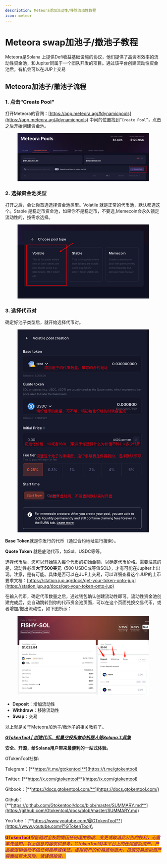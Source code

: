 ```yaml
---
description: Meteora添加流动性/移除流动性教程
icon: meteor
---
```


# Meteora swap加池子/撤池子教程

Meteora是Solana 上提供Defi收益基础设施的协议，他们提供了高资本效率的流动性资金池，和Jupiter同属于一个团队开发的项目。通过该平台创建流动性资金池后，有机会可以在JUP上交易

## Meteora加池子/撤池子流程

### 1. 点击“Create Pool”

打开Meteora的官网：[https://app.meteora.ag/#dynamicpools](https://app.meteora.ag/#dynamicpools) 中间的位置找到“`Create Pool`”，点击之后开始创建资金池。

<figure><img src="../../.gitbook/assets/image (397).png" alt=""><figcaption></figcaption></figure>

### 2. 选择资金池类型

打开之后，会让你首选选择资金池类型。Volatile 就是正常的代币池，默认都选这个。Stable 是稳定币资金池，如果你不是稳定币，不要选,Memecoin会永久锁定流动性的，按需求选择。

<figure><img src="../../.gitbook/assets/image (398).png" alt=""><figcaption></figcaption></figure>

### 3. 选择代币对

确定好池子类型后，就开始选择代币对。

<figure><img src="../../.gitbook/assets/image (399).png" alt=""><figcaption></figcaption></figure>

**Base Token**就是你发行的代币（通过合约地址进行搜索）。

**Quote Token** 就是底池代币，如Sol、USDC等等。

选择代币后，您可以开始输入每个代币的初始金额，以确定代币价格。需要注意的是，流动性必须**大于500美元（**&#x35;00 USDC或等值SO&#x4C;**）**，才有可能在Jupiter上出现。注意，是有可能。具体是否可以在JUP上交易，可以详细查看这个JUP的上币要求文档：[https://station.jup.ag/docs/get-your-token-onto-jup](https://station.jup.ag/docs/get-your-token-onto-jup)

在输入代币，确定代币数量之后，通过钱包确认创建流动性即可。流动性资金池创建完成后，会自动跳转到你的代币资金池页面，可以在这个页面兑换交易代币，或者增加/撤出流动性，如下图所示：

<figure><img src="../../.gitbook/assets/image (303).png" alt=""><figcaption></figcaption></figure>

* **Deposit**：增加流动性
* **Withdraw**：移除流动性
* **Swap**：交易

以上就是关于Meteora加池子/撤池子的相关教程了。



[_**GTokenTool | 创建代币、批量空投和做市机器人等Solana工具集**_](https://sol.gtokentool.com)

**安全、开源，给Solana用户带来最便利的一站式体验。**



GTokenTool社群:

Telegram：[**https://t.me/gtokentool**](https://t.me/gtokentool)

Twitter:  [**https://x.com/gtokentool**](https://x.com/gtokentool)

Gitbook：[**https://docs.gtokentool.com/**](https://docs.gtokentool.com/)

Github：[**https://github.com/Gtokentool/docs/blob/master/SUMMARY.md**](https://github.com/Gtokentool/docs/blob/master/SUMMARY.md)

YouTube：[**https://www.youtube.com/@GTokenTool**](https://www.youtube.com/@GTokenTool)\
\
\
<mark style="color:purple;background-color:orange;">**GTokenTool**</mark>_<mark style="color:purple;background-color:orange;">保留随时全权酌情因任何理由修改、变更或取消此公告的权利，无需事先通知。以上信息内容仅供参考，GTokenTool对本平台上的任何虚拟资产、产品或促销活动不做任何推荐或保证。虚拟资产的价格波动很大，投资交易虚拟资产将面临巨大风险。请谨慎投资。</mark>_

